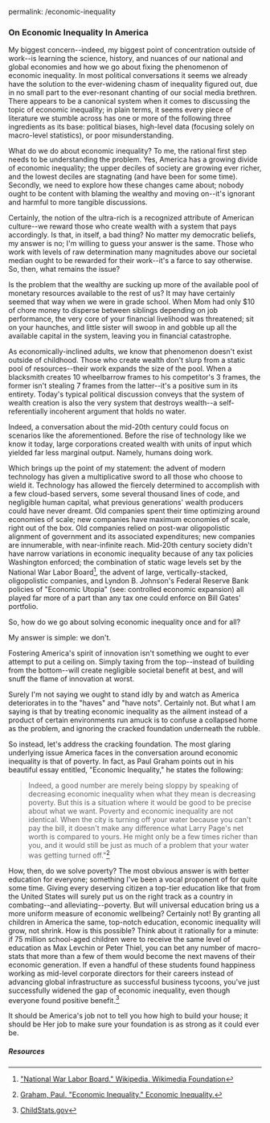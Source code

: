 permalink: /economic-inequality
### On Economic Inequality In America

My biggest concern--indeed, my biggest point of concentration outside of work--is learning the science, history, and nuances of our national and global economies and how we go about fixing the phenomenon of economic inequality. In most political conversations it seems we already have the solution to the ever-widening chasm of inequality figured out, due in no small part to the ever-resonant chanting of our social media brethren. There appears to be a canonical system when it comes to discussing the topic of economic inequality; in plain terms, it seems every piece of literature we stumble across has one or more of the following three ingredients as its base: political biases, high-level data (focusing solely on macro-level statistics), or poor misunderstanding.

What do we do about economic inequality? To me, the rational first step needs to be understanding the problem. Yes, America has a growing divide of economic inequality; the upper deciles of society are growing ever richer, and the lowest deciles are stagnating (and have been for some time). Secondly, we need to explore how these changes came about; nobody ought to be content with blaming the wealthy and moving on--it's ignorant and harmful to more tangible discussions.

Certainly, the notion of the ultra-rich is a recognized attribute of American culture--we reward those who create wealth with a system that pays accordingly. Is that, in itself, a bad thing? No matter my democratic beliefs, my answer is no; I'm willing to guess your answer is the same. Those who work with levels of raw determination many magnitudes above our societal median ought to be rewarded for their work--it's a farce to say otherwise. So, then, what remains the issue?

Is the problem that the wealthy are sucking up more of the available pool of monetary resources available to the rest of us? It may have certainly seemed that way when we were in grade school. When Mom had only $10 of chore money to disperse between siblings depending on job performance, the very core of your financial livelihood was threatened; sit on your haunches, and little sister will swoop in and gobble up all the available capital in the system, leaving you in financial catastrophe.

As economically-inclined adults, we know that phenomenon doesn't exist outside of childhood. Those who create wealth don't slurp from a static pool of resources--their work expands the size of the pool. When a blacksmith creates 10 wheelbarrow frames to his competitor's 3 frames, the former isn't stealing 7 frames from the latter--it's a positive sum in its entirety. Today's typical political discussion conveys that the system of wealth creation is also the very system that destroys wealth--a self-referentially incoherent argument that holds no water.

Indeed, a conversation about the mid-20th century could focus on scenarios like the aforementioned. Before the rise of technology like we know it today, large corporations created wealth with units of input which yielded far less marginal output. Namely, humans doing work.

Which brings up the point of my statement: the advent of modern technology has given a multiplicative sword to all those who choose to wield it. Technology has allowed the fiercely determined to accomplish with a few cloud-based servers, some several thousand lines of code, and negligible human capital, what previous generations' wealth producers could have never dreamt. Old companies spent their time optimizing around economies of scale; new companies have maximum economies of scale, right out of the box. Old companies relied on post-war oligopolistic alignment of government and its associated expenditures; new companies are innumerable, with near-infinite reach. Mid-20th century society didn't have narrow variations in economic inequality because of any tax policies Washington enforced; the combination of static wage levels set by the National War Labor Board[^1], the advent of large, vertically-stacked, oligopolistic companies, and Lyndon B. Johnson's Federal Reserve Bank policies of "Economic Utopia" (see: controlled economic expansion) all played far more of a part than any tax one could enforce on Bill Gates' portfolio.

So, how do we go about solving economic inequality once and for all?

My answer is simple: we don't.

Fostering America's spirit of innovation isn't something we ought to ever attempt to put a ceiling on. Simply taxing from the top--instead of building from the bottom--will create negligible societal benefit at best, and will snuff the flame of innovation at worst.

Surely I'm not saying we ought to stand idly by and watch as America deteriorates in to the "haves" and "have nots". Certainly not. But what I am saying is that by treating economic inequality as the ailment instead of a product of certain environments run amuck is to confuse a collapsed home as the problem, and ignoring the cracked foundation underneath the rubble.

So instead, let's address the cracking foundation. The most glaring underlying issue America faces in the conversation around economic inequality is that of poverty. In fact, as Paul Graham points out in his beautiful essay entitled, "Economic Inequality," he states the following:

>Indeed, a good number are merely being sloppy by speaking of decreasing economic inequality when what they mean is decreasing poverty. But this is a situation where it would be good to be precise about what we want. Poverty and economic inequality are not identical. When the city is turning off your water because you can't pay the bill, it doesn't make any difference what Larry Page's net worth is compared to yours. He might only be a few times richer than you, and it would still be just as much of a problem that your water was getting turned off."[^2]

How, then, do we solve poverty? The most obvious answer is with better education for everyone; something I've been a vocal proponent of for quite some time. Giving every deserving citizen a top-tier education like that from the United States will surely put us on the right track as a country in combating--and alleviating--poverty. But will universal education bring us a more uniform measure of economic wellbeing? Certainly not! By granting all children in America the same, top-notch education, economic inequality will grow, not shrink. How is this possible? Think about it rationally for a minute: if 75 million school-aged children were to receive the same level of education as Max Levchin or Peter Thiel, you can bet any number of macro-stats that more than a few of them would become the next mavens of their economic generation. If even a handful of these students found happiness working as mid-level corporate directors for their careers instead of advancing global infrastructure as successful business tycoons, you've just successfully widened the gap of economic inequality, even though everyone found positive benefit.[^3]

It should be America's job not to tell you how high to build your house; it should be Her job to make sure your foundation is as strong as it could ever be.

##### Resources

[^1]: ["National War Labor Board." Wikipedia. Wikimedia Foundation](https://en.wikipedia.org/wiki/National_War_Labor_Board)
[^2]: [Graham, Paul. "Economic Inequality." Economic Inequality.](http://paulgraham.com/ineq.html)
[^3]: [ChildStats.gov](http://www.childstats.gov/AMERICASCHILDREN/tables/pop1.asp)






